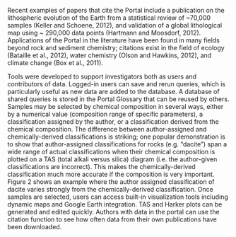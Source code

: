 Recent examples of papers that cite the Portal include a publication on the lithospheric evolution of the Earth from a statistical review of ~70,000 samples (Keller and Schoene, 2012), and validation of a global lithological map using ~ 290,000 data points (Hartmann and Moosdorf, 2012). Applications of the Portal in the literature have been found in many fields beyond rock and sediment chemistry; citations exist in the field of ecology (Bataille et al., 2012), water chemistry (Olson and Hawkins, 2012), and climate change (Box et al., 2011). 

Tools were developed to support investigators both as users and contributors of data. Logged-in users can save and rerun queries, which is particularly useful as new data are added to the database. A database of shared queries is stored in the Portal Glossary that can be reused by others. Samples may be selected by chemical composition in several ways, either by a numerical value (composition range of specific parameters), a classification assigned by the author, or a classification derived from the chemical composition. The difference between author-assigned and chemically-derived classifications is striking; one popular demonstration is to show that author-assigned classifications for rocks (e.g. “dacite”) span a wide range of actual classifications when their chemical composition is plotted on a TAS (total alkali versus silica) diagram (i.e. the author-given classifications are incorrect). This makes the chemically-derived classification much more accurate if the composition is very important. Figure 2 shows an example where the author assigned classification of dacite varies strongly from the chemically-derived classification.
Once samples are selected, users can access built-in visualization tools including dynamic maps and Google Earth integration. TAS and Harker plots can be generated and edited quickly. Authors with data in the portal can use the citation function to see how often data from their own publications have been downloaded. 

